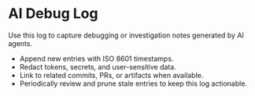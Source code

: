 # AI Debug Log

Use this log to capture debugging or investigation notes generated by AI agents.

- Append new entries with ISO 8601 timestamps.
- Redact tokens, secrets, and user-sensitive data.
- Link to related commits, PRs, or artifacts when available.
- Periodically review and prune stale entries to keep this log actionable.
